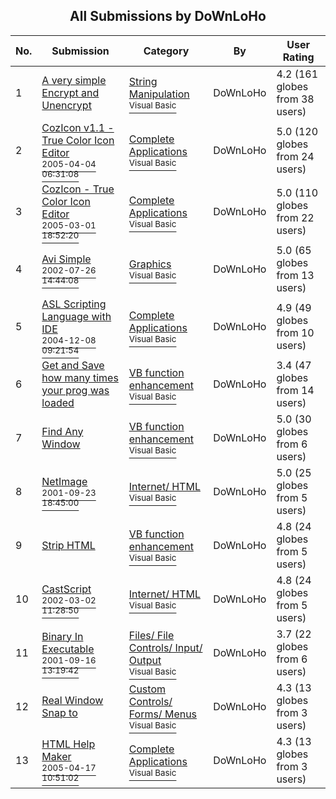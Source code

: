 ﻿<div align="center">

## All Submissions by DoWnLoHo

</div>

No.  | Submission | Category | By   | User Rating
---- | ---------- | -------- | ---- | -----------
1 | [A very simple Encrypt and Unencrypt<br />](https://github.com/Planet-Source-Code/downloho-a-very-simple-encrypt-and-unencrypt__1-3860) | [String Manipulation<br /><sup>Visual Basic</sup>](../ByCategory/string-manipulation__1-5.md) | DoWnLoHo | 4.2 (161 globes from 38 users)
2 | [CozIcon v1\.1 \- True Color Icon Editor<br /><sup>2005-04-04 06:31:08</sup>](https://github.com/Planet-Source-Code/downloho-cozicon-v1-1-true-color-icon-editor__1-59821) | [Complete Applications<br /><sup>Visual Basic</sup>](../ByCategory/complete-applications__1-27.md) | DoWnLoHo | 5.0 (120 globes from 24 users)
3 | [CozIcon \- True Color Icon Editor<br /><sup>2005-03-01 18:52:20</sup>](https://github.com/Planet-Source-Code/downloho-cozicon-true-color-icon-editor__1-59233) | [Complete Applications<br /><sup>Visual Basic</sup>](../ByCategory/complete-applications__1-27.md) | DoWnLoHo | 5.0 (110 globes from 22 users)
4 | [Avi Simple<br /><sup>2002-07-26 14:44:08</sup>](https://github.com/Planet-Source-Code/downloho-avi-simple__1-37281) | [Graphics<br /><sup>Visual Basic</sup>](../ByCategory/graphics__1-46.md) | DoWnLoHo | 5.0 (65 globes from 13 users)
5 | [ASL Scripting Language with IDE<br /><sup>2004-12-08 09:21:54</sup>](https://github.com/Planet-Source-Code/downloho-asl-scripting-language-with-ide__1-57608) | [Complete Applications<br /><sup>Visual Basic</sup>](../ByCategory/complete-applications__1-27.md) | DoWnLoHo | 4.9 (49 globes from 10 users)
6 | [Get and Save how many times your prog was loaded<br />](https://github.com/Planet-Source-Code/downloho-get-and-save-how-many-times-your-prog-was-loaded__1-2993) | [VB function enhancement<br /><sup>Visual Basic</sup>](../ByCategory/vb-function-enhancement__1-25.md) | DoWnLoHo | 3.4 (47 globes from 14 users)
7 | [Find Any Window<br />](https://github.com/Planet-Source-Code/downloho-find-any-window__1-2157) | [VB function enhancement<br /><sup>Visual Basic</sup>](../ByCategory/vb-function-enhancement__1-25.md) | DoWnLoHo | 5.0 (30 globes from 6 users)
8 | [NetImage<br /><sup>2001-09-23 18:45:00</sup>](https://github.com/Planet-Source-Code/downloho-netimage__1-27492) | [Internet/ HTML<br /><sup>Visual Basic</sup>](../ByCategory/internet-html__1-34.md) | DoWnLoHo | 5.0 (25 globes from 5 users)
9 | [Strip HTML<br />](https://github.com/Planet-Source-Code/downloho-strip-html__1-2994) | [VB function enhancement<br /><sup>Visual Basic</sup>](../ByCategory/vb-function-enhancement__1-25.md) | DoWnLoHo | 4.8 (24 globes from 5 users)
10 | [CastScript<br /><sup>2002-03-02 11:28:50</sup>](https://github.com/Planet-Source-Code/downloho-castscript__1-32267) | [Internet/ HTML<br /><sup>Visual Basic</sup>](../ByCategory/internet-html__1-34.md) | DoWnLoHo | 4.8 (24 globes from 5 users)
11 | [Binary In Executable<br /><sup>2001-09-16 13:19:42</sup>](https://github.com/Planet-Source-Code/downloho-binary-in-executable__1-27300) | [Files/ File Controls/ Input/ Output<br /><sup>Visual Basic</sup>](../ByCategory/files-file-controls-input-output__1-3.md) | DoWnLoHo | 3.7 (22 globes from 6 users)
12 | [Real Window Snap to<br />](https://github.com/Planet-Source-Code/downloho-real-window-snap-to__1-8604) | [Custom Controls/ Forms/  Menus<br /><sup>Visual Basic</sup>](../ByCategory/custom-controls-forms-menus__1-4.md) | DoWnLoHo | 4.3 (13 globes from 3 users)
13 | [HTML Help Maker<br /><sup>2005-04-17 10:51:02</sup>](https://github.com/Planet-Source-Code/downloho-html-help-maker__1-60059) | [Complete Applications<br /><sup>Visual Basic</sup>](../ByCategory/complete-applications__1-27.md) | DoWnLoHo | 4.3 (13 globes from 3 users)
